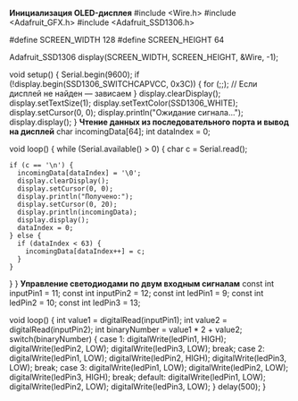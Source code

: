 **Инициализация OLED-дисплея**
#include <Wire.h>
#include <Adafruit_GFX.h>
#include <Adafruit_SSD1306.h>

#define SCREEN_WIDTH 128
#define SCREEN_HEIGHT 64

Adafruit_SSD1306 display(SCREEN_WIDTH, SCREEN_HEIGHT, &Wire, -1);

void setup() {
  Serial.begin(9600);
  if (!display.begin(SSD1306_SWITCHCAPVCC, 0x3C)) {
    for (;;); // Если дисплей не найден — зависаем
  }
  display.clearDisplay();
  display.setTextSize(1);
  display.setTextColor(SSD1306_WHITE);
  display.setCursor(0, 0);
  display.println("Ожидание сигнала...");
  display.display();
}
**Чтение данных из последовательного порта и вывод на дисплей**
char incomingData[64];
int dataIndex = 0;

void loop() {
  while (Serial.available() > 0) {
    char c = Serial.read();

    if (c == '\n') {
      incomingData[dataIndex] = '\0';
      display.clearDisplay();
      display.setCursor(0, 0);
      display.println("Получено:");
      display.setCursor(0, 20);
      display.println(incomingData);
      display.display();
      dataIndex = 0;
    } else {
      if (dataIndex < 63) {
        incomingData[dataIndex++] = c;
      }
    }
  }
}
**Управление светодиодами по двум входным сигналам**
const int inputPin1 = 11;
const int inputPin2 = 12;
const int ledPin1 = 9;
const int ledPin2 = 10;
const int ledPin3 = 13;

void loop() {
  int value1 = digitalRead(inputPin1);
  int value2 = digitalRead(inputPin2);
  int binaryNumber = value1 * 2 + value2;
  switch(binaryNumber) {
    case 1:
      digitalWrite(ledPin1, HIGH);
      digitalWrite(ledPin2, LOW);
      digitalWrite(ledPin3, LOW);
      break;
    case 2:
      digitalWrite(ledPin1, LOW);
      digitalWrite(ledPin2, HIGH);
      digitalWrite(ledPin3, LOW);
      break;
    case 3:
      digitalWrite(ledPin1, LOW);
      digitalWrite(ledPin2, LOW);
      digitalWrite(ledPin3, HIGH);
      break;
    default:
      digitalWrite(ledPin1, LOW);
      digitalWrite(ledPin2, LOW);
      digitalWrite(ledPin3, LOW);
  }
  delay(500);
}
